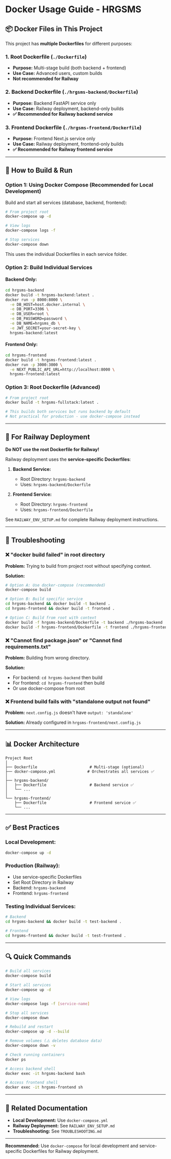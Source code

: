 # Docker Usage Guide - HRGSMS

## 📦 Docker Files in This Project

This project has **multiple Dockerfiles** for different purposes:

### 1. **Root Dockerfile** (`./Dockerfile`)
- **Purpose:** Multi-stage build (both backend + frontend)
- **Use Case:** Advanced users, custom builds
- **Not recommended for Railway**

### 2. **Backend Dockerfile** (`./hrgsms-backend/Dockerfile`)
- **Purpose:** Backend FastAPI service only
- **Use Case:** Railway deployment, backend-only builds
- **✅ Recommended for Railway backend service**

### 3. **Frontend Dockerfile** (`./hrgsms-frontend/Dockerfile`)
- **Purpose:** Frontend Next.js service only
- **Use Case:** Railway deployment, frontend-only builds
- **✅ Recommended for Railway frontend service**

---

## 🚀 How to Build & Run

### Option 1: Using Docker Compose (Recommended for Local Development)

Build and start all services (database, backend, frontend):

```bash
# From project root
docker-compose up -d

# View logs
docker-compose logs -f

# Stop services
docker-compose down
```

This uses the individual Dockerfiles in each service folder.

### Option 2: Build Individual Services

#### Backend Only:
```bash
cd hrgsms-backend
docker build -t hrgsms-backend:latest .
docker run -p 8000:8000 \
  -e DB_HOST=host.docker.internal \
  -e DB_PORT=3306 \
  -e DB_USER=root \
  -e DB_PASSWORD=password \
  -e DB_NAME=hrgsms_db \
  -e JWT_SECRET=your-secret-key \
  hrgsms-backend:latest
```

#### Frontend Only:
```bash
cd hrgsms-frontend
docker build -t hrgsms-frontend:latest .
docker run -p 3000:3000 \
  -e NEXT_PUBLIC_API_URL=http://localhost:8000 \
  hrgsms-frontend:latest
```

### Option 3: Root Dockerfile (Advanced)

```bash
# From project root
docker build -t hrgsms-fullstack:latest .

# This builds both services but runs backend by default
# Not practical for production - use docker-compose instead
```

---

## 🎯 For Railway Deployment

**Do NOT use the root Dockerfile for Railway!**

Railway deployment uses the **service-specific Dockerfiles**:

1. **Backend Service:**
   - Root Directory: `hrgsms-backend`
   - Uses: `hrgsms-backend/Dockerfile`

2. **Frontend Service:**
   - Root Directory: `hrgsms-frontend`
   - Uses: `hrgsms-frontend/Dockerfile`

See `RAILWAY_ENV_SETUP.md` for complete Railway deployment instructions.

---

## 🔧 Troubleshooting

### ❌ "docker build failed" in root directory

**Problem:** Trying to build from project root without specifying context.

**Solution:**
```bash
# Option A: Use docker-compose (recommended)
docker-compose build

# Option B: Build specific service
cd hrgsms-backend && docker build -t backend .
cd hrgsms-frontend && docker build -t frontend .

# Option C: Build from root with context
docker build -f hrgsms-backend/Dockerfile -t backend ./hrgsms-backend
docker build -f hrgsms-frontend/Dockerfile -t frontend ./hrgsms-frontend
```

### ❌ "Cannot find package.json" or "Cannot find requirements.txt"

**Problem:** Building from wrong directory.

**Solution:**
- For backend: `cd hrgsms-backend` then build
- For frontend: `cd hrgsms-frontend` then build
- Or use docker-compose from root

### ❌ Frontend build fails with "standalone output not found"

**Problem:** `next.config.js` doesn't have `output: 'standalone'`

**Solution:** Already configured in `hrgsms-frontend/next.config.js`

---

## 📊 Docker Architecture

```
Project Root
│
├── Dockerfile                       # Multi-stage (optional)
├── docker-compose.yml              # Orchestrates all services ✅
│
├── hrgsms-backend/
│   ├── Dockerfile                   # Backend service ✅
│   └── ...
│
└── hrgsms-frontend/
    ├── Dockerfile                   # Frontend service ✅
    └── ...
```

---

## ✅ Best Practices

### Local Development:
```bash
docker-compose up -d
```

### Production (Railway):
- Use service-specific Dockerfiles
- Set Root Directory in Railway
- Backend: `hrgsms-backend`
- Frontend: `hrgsms-frontend`

### Testing Individual Services:
```bash
# Backend
cd hrgsms-backend && docker build -t test-backend .

# Frontend
cd hrgsms-frontend && docker build -t test-frontend .
```

---

## 🔍 Quick Commands

```bash
# Build all services
docker-compose build

# Start all services
docker-compose up -d

# View logs
docker-compose logs -f [service-name]

# Stop all services
docker-compose down

# Rebuild and restart
docker-compose up -d --build

# Remove volumes (⚠️ deletes database data)
docker-compose down -v

# Check running containers
docker ps

# Access backend shell
docker exec -it hrgsms-backend bash

# Access frontend shell
docker exec -it hrgsms-frontend sh
```

---

## 📖 Related Documentation

- **Local Development:** Use `docker-compose.yml`
- **Railway Deployment:** See `RAILWAY_ENV_SETUP.md`
- **Troubleshooting:** See `TROUBLESHOOTING.md`

---

**Recommended:** Use `docker-compose` for local development and service-specific Dockerfiles for Railway deployment.
